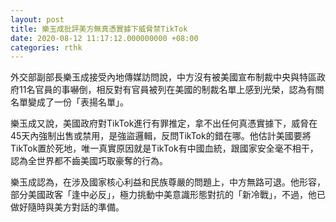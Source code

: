 ```yaml
---
layout: post
title: 樂玉成批評美方無真憑實據下威脅禁TikTok
date: 2020-08-12 11:17:12.000000000 +08:00
categories: rthk
---
```


外交部副部長樂玉成接受內地傳媒訪問說，中方沒有被美國宣布制裁中央與特區政府11名官員的事嚇倒，相反對有官員被列在美國的制裁名單上感到光榮，認為有關名單變成了一份「表揚名單」。

樂玉成又說，美國政府對TikTok進行有罪推定，拿不出任何真憑實據下，威脅在45天內強制出售或禁用，是強盜邏輯，反問TikTok的錯在哪。他估計美國要將TikTok置於死地，唯一真實原因就是TikTok有中國血統，跟國家安全毫不相干，認為全世界都不齒美國巧取豪奪的行為。

樂玉成認為，在涉及國家核心利益和民族尊嚴的問題上，中方無路可退。他形容，部分美國政客「逢中必反」，極力挑動中美意識形態對抗的「新冷戰」，不過，他已做好隨時與美方對話的準備。
